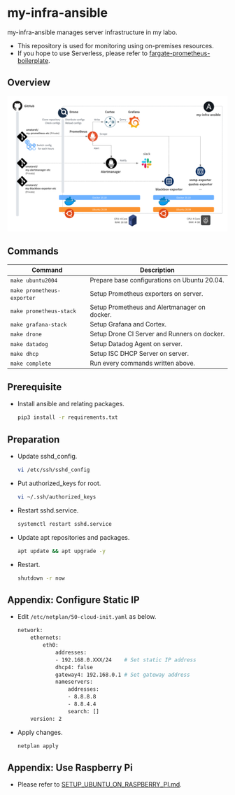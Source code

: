# my-infra-ansible

my-infra-ansible manages server infrastructure in my labo.

- This repository is used for monitoring using on-premises resources.
- If you hope to use Serverless, please refer to [fargate-prometheus-boilerplate](https://github.com/umatare5/fargate-prometheus-boilerplate).

## Overview

![Overview](https://github.com/umatare5/my-infra-ansible/blob/images/diagram.png)

## Commands

| Command                    | Description                                           |
| -------------------------- | ----------------------------------------------------- |
| `make ubuntu2004`          | Prepare base configurations on Ubuntu 20.04.          |
| `make prometheus-exporter` | Setup Prometheus exporters on server.                 |
| `make prometheus-stack`    | Setup Prometheus and Alertmanager on docker. |
| `make grafana-stack`       | Setup Grafana and Cortex.                             |
| `make drone`               | Setup Drone CI Server and Runners on docker.          |
| `make datadog`             | Setup Datadog Agent on server.                        |
| `make dhcp`                | Setup ISC DHCP Server on server.                      |
| `make complete`            | Run every commands written above.                     |

## Prerequisite

- Install ansible and relating packages.

  ```bash
  pip3 install -r requirements.txt
  ```

## Preparation

- Update sshd_config.

  ```bash
  vi /etc/ssh/sshd_config
  ```

- Put authorized_keys for root.

  ```bash
  vi ~/.ssh/authorized_keys
  ```

- Restart sshd.service.

  ```bash
  systemctl restart sshd.service
  ```

- Update apt repositories and packages.

  ```bash
  apt update && apt upgrade -y
  ```

- Restart.

  ```bash
  shutdown -r now
  ```

## Appendix: Configure Static IP

- Edit `/etc/netplan/50-cloud-init.yaml` as below.

  ```bash
  network:
      ethernets:
          eth0:
              addresses:
              - 192.168.0.XXX/24    # Set static IP address
              dhcp4: false
              gateway4: 192.168.0.1 # Set gateway address
              nameservers:
                  addresses:
                  - 8.8.8.8
                  - 8.8.4.4
                  search: []
      version: 2
  ```

- Apply changes.

  ```bash
  netplan apply
  ```

## Appendix: Use Raspberry Pi

- Please refer to [SETUP_UBUNTU_ON_RASPBERRY_PI.md](docs/SETUP_UBUNTU_ON_RASPBERRY_PI.md).
